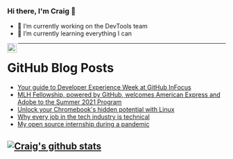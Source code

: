 ### Hi there, I'm Craig 👋

<!--
**CraigTeelFugro/CraigTeelFugro** is a ✨ _special_ ✨ repository because its `README.md` (this file) appears on your GitHub profile.

Here are some ideas to get you started:
-->

- 🔭 I’m currently working on the DevTools team
- 🌱 I’m currently learning everything I can

[<img align="left" alt="Craig Teel | LinkedIn" width="22px" src="https://cdn.jsdelivr.net/npm/simple-icons@v3/icons/linkedin.svg" />][linkedin]

---

# GitHub Blog Posts

<!-- BLOG-POST-LIST:START -->
- [Your guide to Developer Experience Week at GitHub InFocus](https://github.blog/2021-02-19-your-guide-developer-experience-week-github-infocus/)
- [MLH Fellowship, powered by GitHub, welcomes American Express and Adobe to the Summer 2021 Program](https://github.blog/2021-02-19-mlh-fellowship-welcomes-american-express-adobe-summer-2021/)
- [Unlock your Chromebook&#039;s hidden potential with Linux](https://opensource.com/article/21/2/chromebook-linux)
- [Why every job in the tech industry is technical](https://opensource.com/article/21/2/every-job-technical)
- [My open source internship during a pandemic](https://opensource.com/article/21/2/python-pulp-internship)
<!-- BLOG-POST-LIST:END -->

## [![Craig's github stats](https://github-readme-stats.vercel.app/api?username=craigteelfugro)](https://github.com/anuraghazra/github-readme-stats)


[linkedin]: https://linkedin.com/in/craig-teel-b8786771
